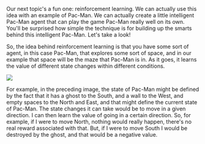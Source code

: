 Our next topic's a fun one: reinforcement learning. We can actually use this idea with an example of Pac-Man. We can actually create a little intelligent Pac-Man agent that can play the game Pac-Man really well on its own. You'll be surprised how simple the technique is for building up the smarts behind this intelligent Pac-Man. Let's take a look!

So, the idea behind reinforcement learning is that you have some sort of agent, in this case Pac-Man, that explores some sort of space, and in our example that space will be the maze that Pac-Man is in. As it goes, it learns the value of different state changes within different conditions.

![](https://github.com/fenago/katacoda-scenarios/raw/master/datascience-machine-learning/datascience-machine-learning-chapter-07/steps/19/1.png)

For example, in the preceding image, the state of Pac-Man might be defined by the fact that it has a ghost to the South, and a wall to the West, and empty spaces to the North and East, and that might define the current state of Pac-Man. The state changes it can take would be to move in a given direction. I can then learn the value of going in a certain direction. So, for example, if I were to move North, nothing would really happen, there's no real reward associated with that. But, if I were to move South I would be destroyed by the ghost, and that would be a negative value.
